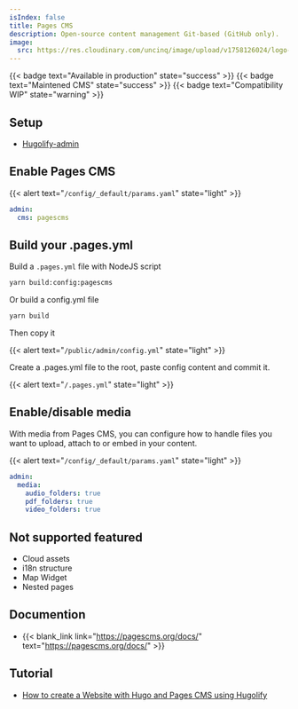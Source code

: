 ```yaml
---
isIndex: false
title: Pages CMS
description: Open-source content management Git-based (GitHub only).
image:
  src: https://res.cloudinary.com/uncinq/image/upload/v1758126024/logo-pages-cms_f6i6vw.svg
---
```

{{< badge text="Available in production" state="success" >}}
{{< badge text="Maintened CMS" state="success" >}}
{{< badge text="Compatibility WIP" state="warning" >}}

## Setup

- [Hugolify-admin](../setup/)

## Enable Pages CMS

{{< alert text="`/config/_default/params.yaml`" state="light" >}}

```yml
admin:
  cms: pagescms
```

## Build your .pages.yml

Build a `.pages.yml` file with NodeJS script

```bash
yarn build:config:pagescms
```

Or build a config.yml file

```bash
yarn build
```

Then copy it

{{< alert text="`/public/admin/config.yml`" state="light" >}}

Create a .pages.yml file to the root, paste config content and commit it.

{{< alert text="`/.pages.yml`" state="light" >}}

## Enable/disable media

With media from Pages CMS, you can configure how to handle files you want to upload, attach to or embed in your content.

{{< alert text="`/config/_default/params.yaml`" state="light" >}}

```yml
admin:
  media:
    audio_folders: true
    pdf_folders: true
    video_folders: true
```

## Not supported featured

- Cloud assets
- i18n structure
- Map Widget
- Nested pages

## Documention

- {{< blank_link link="https://pagescms.org/docs/" text="https://pagescms.org/docs/" >}}

## Tutorial

- [How to create a Website with Hugo and Pages CMS using Hugolify](/tutorials/how-to-create-a-website-with-hugo-and-pages-cms-using-hugolify/)

